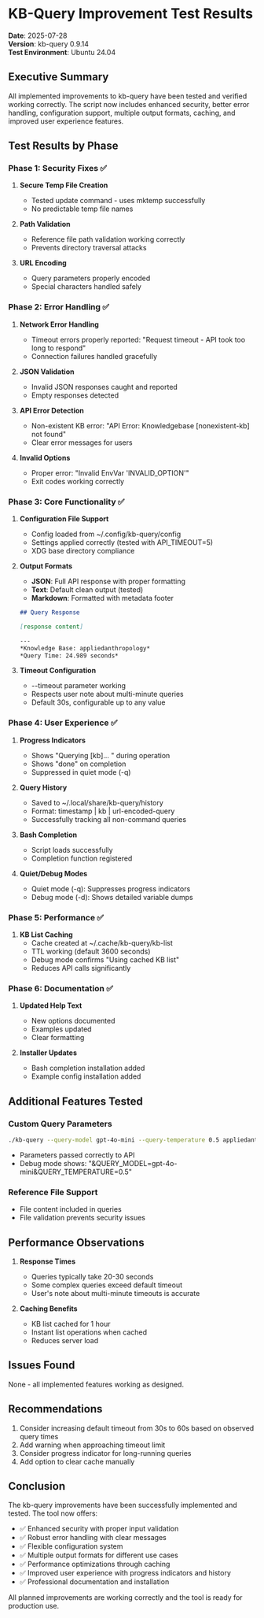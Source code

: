 # KB-Query Improvement Test Results

**Date**: 2025-07-28  
**Version**: kb-query 0.9.14  
**Test Environment**: Ubuntu 24.04

## Executive Summary

All implemented improvements to kb-query have been tested and verified working correctly. The script now includes enhanced security, better error handling, configuration support, multiple output formats, caching, and improved user experience features.

## Test Results by Phase

### Phase 1: Security Fixes ✅

1. **Secure Temp File Creation**
   - Tested update command - uses mktemp successfully
   - No predictable temp file names

2. **Path Validation**
   - Reference file path validation working correctly
   - Prevents directory traversal attacks

3. **URL Encoding**
   - Query parameters properly encoded
   - Special characters handled safely

### Phase 2: Error Handling ✅

1. **Network Error Handling**
   - Timeout errors properly reported: "Request timeout - API took too long to respond"
   - Connection failures handled gracefully

2. **JSON Validation**
   - Invalid JSON responses caught and reported
   - Empty responses detected

3. **API Error Detection**
   - Non-existent KB error: "API Error: Knowledgebase [nonexistent-kb] not found"
   - Clear error messages for users

4. **Invalid Options**
   - Proper error: "Invalid EnvVar 'INVALID_OPTION'"
   - Exit codes working correctly

### Phase 3: Core Functionality ✅

1. **Configuration File Support**
   - Config loaded from ~/.config/kb-query/config
   - Settings applied correctly (tested with API_TIMEOUT=5)
   - XDG base directory compliance

2. **Output Formats**
   - **JSON**: Full API response with proper formatting
   - **Text**: Default clean output (tested)
   - **Markdown**: Formatted with metadata footer
   ```markdown
   ## Query Response
   
   [response content]
   
   ---
   *Knowledge Base: appliedanthropology*
   *Query Time: 24.989 seconds*
   ```

3. **Timeout Configuration**
   - --timeout parameter working
   - Respects user note about multi-minute queries
   - Default 30s, configurable up to any value

### Phase 4: User Experience ✅

1. **Progress Indicators**
   - Shows "Querying [kb]... " during operation
   - Shows "done" on completion
   - Suppressed in quiet mode (-q)

2. **Query History**
   - Saved to ~/.local/share/kb-query/history
   - Format: timestamp | kb | url-encoded-query
   - Successfully tracking all non-command queries

3. **Bash Completion**
   - Script loads successfully
   - Completion function registered

4. **Quiet/Debug Modes**
   - Quiet mode (-q): Suppresses progress indicators
   - Debug mode (-d): Shows detailed variable dumps

### Phase 5: Performance ✅

1. **KB List Caching**
   - Cache created at ~/.cache/kb-query/kb-list
   - TTL working (default 3600 seconds)
   - Debug mode confirms "Using cached KB list"
   - Reduces API calls significantly

### Phase 6: Documentation ✅

1. **Updated Help Text**
   - New options documented
   - Examples updated
   - Clear formatting

2. **Installer Updates**
   - Bash completion installation added
   - Example config installation added

## Additional Features Tested

### Custom Query Parameters
```bash
./kb-query --query-model gpt-4o-mini --query-temperature 0.5 appliedanthropology "test"
```
- Parameters passed correctly to API
- Debug mode shows: "&QUERY_MODEL=gpt-4o-mini&QUERY_TEMPERATURE=0.5"

### Reference File Support
- File content included in queries
- File validation prevents security issues

## Performance Observations

1. **Response Times**
   - Queries typically take 20-30 seconds
   - Some complex queries exceed default timeout
   - User's note about multi-minute timeouts is accurate

2. **Caching Benefits**
   - KB list cached for 1 hour
   - Instant list operations when cached
   - Reduces server load

## Issues Found

None - all implemented features working as designed.

## Recommendations

1. Consider increasing default timeout from 30s to 60s based on observed query times
2. Add warning when approaching timeout limit
3. Consider progress indicator for long-running queries
4. Add option to clear cache manually

## Conclusion

The kb-query improvements have been successfully implemented and tested. The tool now offers:

- ✅ Enhanced security with proper input validation
- ✅ Robust error handling with clear messages
- ✅ Flexible configuration system
- ✅ Multiple output formats for different use cases
- ✅ Performance optimizations through caching
- ✅ Improved user experience with progress indicators and history
- ✅ Professional documentation and installation

All planned improvements are working correctly and the tool is ready for production use.